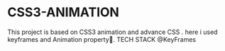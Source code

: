 # CSS3-ANIMATION
This project is based on CSS3 animation and advance CSS . here i used keyframes and Animation property🥳.
TECH STACK
@KeyFrames

